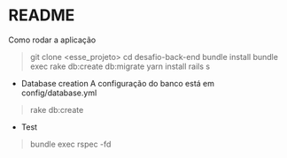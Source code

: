 # README

Como rodar a aplicação

> git clone <esse_projeto>
> cd desafio-back-end
> bundle install
> bundle exec rake db:create db:migrate
> yarn install
> rails s 

* Database creation
A configuração do banco está em config/database.yml

> rake db:create 

* Test
> bundle exec rspec -fd
